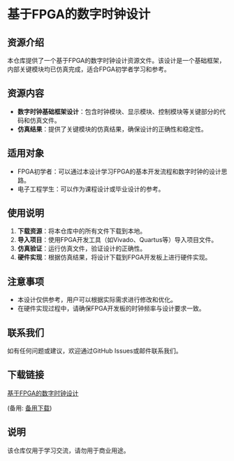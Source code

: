 # 基于FPGA的数字时钟设计

## 资源介绍

本仓库提供了一个基于FPGA的数字时钟设计资源文件。该设计是一个基础框架，内部关键模块均已仿真完成，适合FPGA初学者学习和参考。

## 资源内容

- **数字时钟基础框架设计**：包含时钟模块、显示模块、控制模块等关键部分的代码和仿真文件。
- **仿真结果**：提供了关键模块的仿真结果，确保设计的正确性和稳定性。

## 适用对象

- FPGA初学者：可以通过本设计学习FPGA的基本开发流程和数字时钟的设计思路。
- 电子工程学生：可以作为课程设计或毕业设计的参考。

## 使用说明

1. **下载资源**：将本仓库中的所有文件下载到本地。
2. **导入项目**：使用FPGA开发工具（如Vivado、Quartus等）导入项目文件。
3. **仿真验证**：运行仿真文件，验证设计的正确性。
4. **硬件实现**：根据仿真结果，将设计下载到FPGA开发板上进行硬件实现。

## 注意事项

- 本设计仅供参考，用户可以根据实际需求进行修改和优化。
- 在硬件实现过程中，请确保FPGA开发板的时钟频率与设计要求一致。

## 联系我们

如有任何问题或建议，欢迎通过GitHub Issues或邮件联系我们。

## 下载链接
[基于FPGA的数字时钟设计](https://pan.quark.cn/s/2bc81207cf03) 

(备用: [备用下载](https://pan.baidu.com/s/1bz_GFSSVP-i15mBTjFPrNA?pwd=1234))

## 说明

该仓库仅用于学习交流，请勿用于商业用途。
